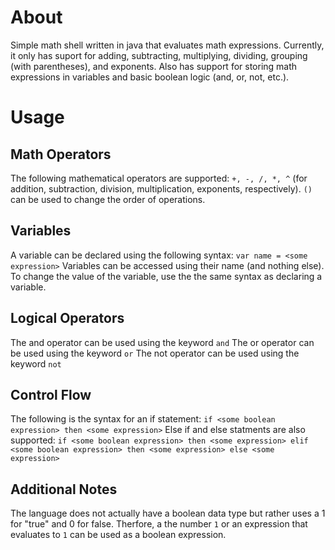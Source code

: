 # About
Simple math shell written in java that evaluates math expressions. Currently, it only has suport for adding, subtracting, multiplying, dividing, grouping (with parentheses), and exponents. Also has support for storing math expressions in variables and basic boolean logic (and, or, not, etc.). 

# Usage

## Math Operators
The following mathematical operators are supported: ```+, -, /, *, ^``` (for addition, subtraction, division, multiplication, exponents, respectively). ```()``` can be used to change the order of operations.

## Variables
A variable can be declared using the following syntax: ```var name = <some expression>```
Variables can be accessed using their name (and nothing else).
To change the value of the variable, use the the same syntax as declaring a variable.

## Logical Operators
The and operator can be used using the keyword ```and```
The or operator can be used using the keyword ```or```
The not operator can be used using the keyword ```not```

## Control Flow
The following is the syntax for an if statement: ```if <some boolean expression> then <some expression>```
Else if and else statments are also supported: ```if <some boolean expression> then <some expression> elif <some boolean expression> then <some expression> else <some expression>```

## Additional Notes
The language does not actually have a boolean data type but rather uses a 1 for "true" and 0 for false. Therfore, a the number ```1``` or an expression that evaluates to ```1``` can be used as a boolean expression.
